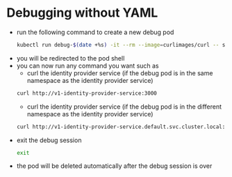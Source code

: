 # Debugging without YAML
- run the following command to create a new debug pod
    ```bash
    kubectl run debug-$(date +%s) -it --rm --image=curlimages/curl -- sh
    ```
- you will be redirected to the pod shell
- you can now run any command you want
    such as
    - curl the identity provider service (if the debug pod is in the same namespace as the identity provider service)
    ```bash
    curl http://v1-identity-provider-service:3000
    ```
    - curl the identity provider service (if the debug pod is in the different namespace as the identity provider service)
    ```bash
    curl http://v1-identity-provider-service.default.svc.cluster.local:3000
    ```
- exit the debug session
    ```bash
    exit
    ```
- the pod will be deleted automatically after the debug session is over